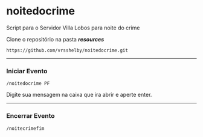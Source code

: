 # noitedocrime
Script para o Servidor Villa Lobos para noite do crime

Clone o repositório na pasta ***resources***

    https://github.com/vrsshelby/noitedocrime.git

________________

### Iniciar Evento

    /noitedocrime PF

Digite sua mensagem na caixa que ira abrir e aperte enter.
__________

### Encerrar Evento

    /noitecrimefim
